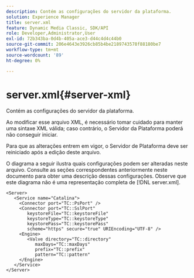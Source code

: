 ```yaml
---
description: Contém as configurações do servidor da plataforma.
solution: Experience Manager
title: server.xml
feature: Dynamic Media Classic, SDK/API
role: Developer,Administrator,User
exl-id: 72b343ba-0d4b-405a-ace3-d44c4d4c44b0
source-git-commit: 206e4643e3926cb85b4be2189743578f88180be7
workflow-type: tm+mt
source-wordcount: '89'
ht-degree: 0%

---
```


# server.xml{#server-xml}

Contém as configurações do servidor da plataforma.

Ao modificar esse arquivo XML, é necessário tomar cuidado para manter uma sintaxe XML válida; caso contrário, o Servidor da Plataforma poderá não conseguir iniciar.

Para que as alterações entrem em vigor, o Servidor de Plataforma deve ser reiniciado após a edição deste arquivo.

O diagrama a seguir ilustra quais configurações podem ser alteradas neste arquivo. Consulte as seções correspondentes anteriormente neste documento para obter uma descrição dessas configurações. Observe que este diagrama não é uma representação completa de [!DNL server.xml].

```
<Server>
   <Service name="Catalina">
     <Connector port="TC::PsPort" />
     <Connector port="TC::SslPort"
        keystoreFile="TC::keystoreFile"
        keystoreType="TC::keystoreType"
        keystorePass="TC::keystorePass" 
        scheme="https" secure="true" URIEncoding="UTF-8" />
     <Engine>
        <Valve directory="TC::directory" 
           maxDays="TC::maxDays" 
           prefix="TC::prefix" 
           pattern="TC::pattern" 
     </Engine>  
   </Service>
</Server>
```
